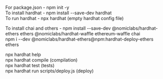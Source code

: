 For package.json - npm init -y <br>
To install hardhat - npm install --save-dev hardhat <br>
To run hardhat - npx hardhat (empty hardhat config file) <br>

To install chai and others - npm install --save-dev @nomiclabs/hardhat-ethers ethers @nomiclabs/hardhat-waffle ethereum-waffle chai <br>
npm i --dev @nomiclabs/hardhat-ethers@npm:hardhat-deploy-ethers ethers <br>

npx hardhat help <br>
npx hardhat compile (compilation) <br>
npx hardhat test (tests) <br>
npx hardhat run scripts/deploy.js (deploy) <br>
